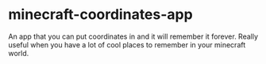 # minecraft-coordinates-app
An app that you can put coordinates in and it will remember it forever. Really useful when you have a lot of cool places to remember in your minecraft world.
